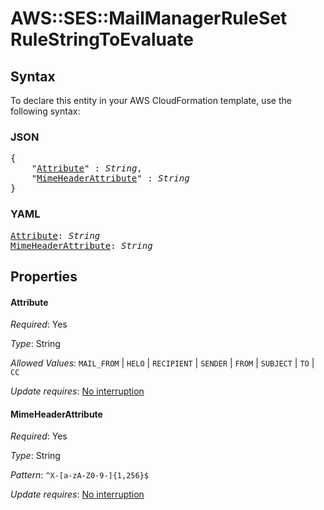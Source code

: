 # AWS::SES::MailManagerRuleSet RuleStringToEvaluate

## Syntax

To declare this entity in your AWS CloudFormation template, use the following syntax:

### JSON

<pre>
{
    "<a href="#attribute" title="Attribute">Attribute</a>" : <i>String</i>,
    "<a href="#mimeheaderattribute" title="MimeHeaderAttribute">MimeHeaderAttribute</a>" : <i>String</i>
}
</pre>

### YAML

<pre>
<a href="#attribute" title="Attribute">Attribute</a>: <i>String</i>
<a href="#mimeheaderattribute" title="MimeHeaderAttribute">MimeHeaderAttribute</a>: <i>String</i>
</pre>

## Properties

#### Attribute

_Required_: Yes

_Type_: String

_Allowed Values_: <code>MAIL_FROM</code> | <code>HELO</code> | <code>RECIPIENT</code> | <code>SENDER</code> | <code>FROM</code> | <code>SUBJECT</code> | <code>TO</code> | <code>CC</code>

_Update requires_: [No interruption](https://docs.aws.amazon.com/AWSCloudFormation/latest/UserGuide/using-cfn-updating-stacks-update-behaviors.html#update-no-interrupt)

#### MimeHeaderAttribute

_Required_: Yes

_Type_: String

_Pattern_: <code>^X-[a-zA-Z0-9-]{1,256}$</code>

_Update requires_: [No interruption](https://docs.aws.amazon.com/AWSCloudFormation/latest/UserGuide/using-cfn-updating-stacks-update-behaviors.html#update-no-interrupt)
